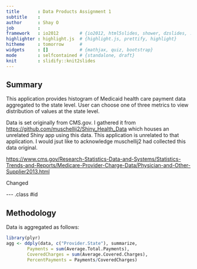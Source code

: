 ```yaml
---
title       : Data Products Assignment 1
subtitle    : 
author      : Shay O
job         : 
framework   : io2012        # {io2012, html5slides, shower, dzslides, ...}
highlighter : highlight.js  # {highlight.js, prettify, highlight}
hitheme     : tomorrow      # 
widgets     : []            # {mathjax, quiz, bootstrap}
mode        : selfcontained # {standalone, draft}
knit        : slidify::knit2slides
---
```


## Summary

This application provides histogram of Medicaid health care payment data aggregated to the state level. User can choose one of three metrics to view distribution of values at the state level.

Data is set originally from CMS.gov. I gathered it from https://github.com/muschellij2/Shiny_Health_Data which houses an unrelated Shiny app using this data. This application is unrelated to that application. I would jsut like to acknowledge muschellij2 had collected this data original.

https://www.cms.gov/Research-Statistics-Data-and-Systems/Statistics-Trends-and-Reports/Medicare-Provider-Charge-Data/Physician-and-Other-Supplier2013.html

Changed

--- .class #id 

## Methodology

Data is aggregated as follows:

```r
library(plyr)
agg <- ddply(data, c("Provider.State"), summarize, 
        Payments = sum(Average.Total.Payments),              
        CoveredCharges = sum(Average.Covered.Charges),
        PercentPayments = Payments/CoveredCharges)
```


